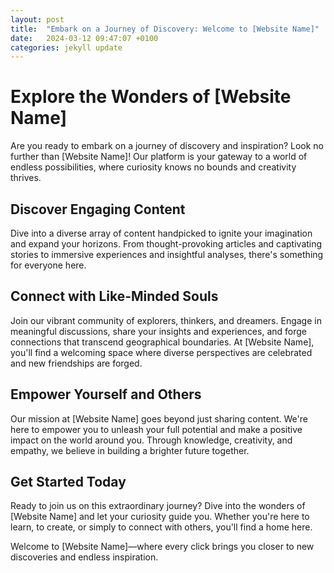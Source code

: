 ```yaml
---
layout: post
title:  "Embark on a Journey of Discovery: Welcome to [Website Name]"
date:   2024-03-12 09:47:07 +0100
categories: jekyll update
---
```

# Explore the Wonders of [Website Name]

Are you ready to embark on a journey of discovery and inspiration? Look no further than [Website Name]! Our platform is your gateway to a world of endless possibilities, where curiosity knows no bounds and creativity thrives.

## Discover Engaging Content

Dive into a diverse array of content handpicked to ignite your imagination and expand your horizons. From thought-provoking articles and captivating stories to immersive experiences and insightful analyses, there's something for everyone here.

## Connect with Like-Minded Souls

Join our vibrant community of explorers, thinkers, and dreamers. Engage in meaningful discussions, share your insights and experiences, and forge connections that transcend geographical boundaries. At [Website Name], you'll find a welcoming space where diverse perspectives are celebrated and new friendships are forged.

## Empower Yourself and Others

Our mission at [Website Name] goes beyond just sharing content. We're here to empower you to unleash your full potential and make a positive impact on the world around you. Through knowledge, creativity, and empathy, we believe in building a brighter future together.

## Get Started Today

Ready to join us on this extraordinary journey? Dive into the wonders of [Website Name] and let your curiosity guide you. Whether you're here to learn, to create, or simply to connect with others, you'll find a home here.

Welcome to [Website Name]—where every click brings you closer to new discoveries and endless inspiration.

